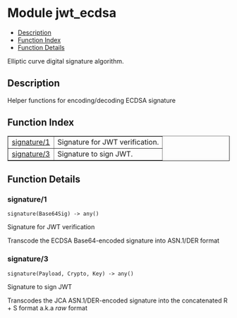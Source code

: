 

# Module jwt_ecdsa #
* [Description](#description)
* [Function Index](#index)
* [Function Details](#functions)

Elliptic curve digital signature algorithm.

<a name="description"></a>

## Description ##
Helper functions for encoding/decoding ECDSA signature
<a name="index"></a>

## Function Index ##


<table width="100%" border="1" cellspacing="0" cellpadding="2" summary="function index"><tr><td valign="top"><a href="#signature-1">signature/1</a></td><td>Signature for JWT verification.</td></tr><tr><td valign="top"><a href="#signature-3">signature/3</a></td><td>Signature to sign JWT.</td></tr></table>


<a name="functions"></a>

## Function Details ##

<a name="signature-1"></a>

### signature/1 ###

`signature(Base64Sig) -> any()`

Signature for JWT verification

Transcode the ECDSA Base64-encoded signature into ASN.1/DER format

<a name="signature-3"></a>

### signature/3 ###

`signature(Payload, Crypto, Key) -> any()`

Signature to sign JWT

Transcodes the JCA ASN.1/DER-encoded signature into the concatenated R + S format
a.k.a _raw_ format

